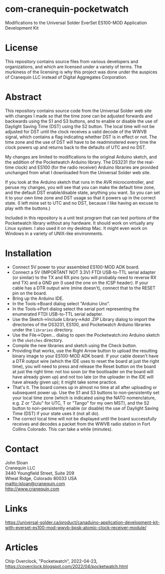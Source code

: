 # com-cranequin-pocketwatch
Modifications to the Universal Solder EverSet ES100-MOD Application Development Kit
# License
This repository contains source files from various developers and
organizations, and which are licensed under a variety of terms.
The murkiness of the licensing is why this project was done under
the auspices of Cranequin LLC instead of Digital Aggregates
Corporation.
# Abstract
This repository contains source code from the Universal Solder web
site with changes I made so that the time zone can be adjusted
forwards and backwards using the S1 and S3 buttons, and to enable
or disable the use of Daylight Saving Time (DST) using the S2 button.
The local time will not be adjusted for DST until the clock receives
a valid decode of the WWVB signal, which contains a flag indicating
whether DST is in effect or not. The time zone and the use of DST
will have to be readminstered every time the clock powers up and
returns back to the defaults of UTC and no DST.

My changes are limited to modifications to the original Arduino
sketch, and the addition of the Pocketwatch Arduino library. The
DS3231 (for the real-time clock) and ES100 (for the radio receiver)
Arduino libraries are provided unchanged from what I downloaded
from the Universal Solder web site.

If you look at the Arduino sketch that runs in the AVR microcontroller,
and peruse my changes, you will see that you can make the default
time zone, and the default DST enable/disable state, anything you want.
So you can set it to your own time zone and DST usage so that it
powers up in the correct state. (I left mine set to UTC and no DST, because
I like having an excuse to play with the buttons.)

Included in this repository is a unit test program that can test
portions of the Pocketwatch library without any hardware. It should
work on virtually any Linux system. I also used it on my desktop Mac.
It might even work on Windows in a variety of UNIX-like environments.
# Installation
* Connect 5V power to your assembled ES100-MOD ADK board.
* Connect a 5V (IMPORTANT NOT 3.3V) FTDI USB-to-TTL serial adapter (or similar) to the TX and RX pins (you will probably need to reverse RX and TX) and a GND pin (I used the one on the ICSP header). If your cable has a DTR output wire (mine doesn't), connect that to the RESET pin on the board.
* Bring up the Arduino IDE.
* In the Tools->Board dialog select "Arduino Uno".
* In the Tools->Port dialog select the serial port representing the enumerated FTDI USB-to-TTL serial adapter.
* Use the Sketch->Include Library->Add .ZIP Library dialog to import the directories of the DS3231, ES100, and Pocketwatch Arduino libraries under the ```libraries``` directory.
* Use the File->Open... dialog to open the Pocketwatch.ino Arduino sketch in the ```sketches``` directory.
* Compile the new libraries and sketch using the Check button.
* Providing that works, use the Right Arrow button to upload the resulting binary image to your ES100-MOD ADK board. If your cable doesn't have a DTR output wire (which the IDE uses to reset the board at just the right time), you will need to press and release the Reset button on the board at just the right time: not too soon (or the bootloader on the board will have already given up) and not too late (or the uploader in the IDE will have already given up); it might take some practice.
* That's it. The board comes up in almost no time at all after uploading or subsequent power up. Use the S1 and S3 buttons to non-persistently set your local time zone (which is indicated using the NATO nomenclature, e.g. Z or "Zulu" for UTC, T or "Tango" for my own MST), and the S2 button to non-persistently enable (or disable) the use of Daylight Saving Time (DST) if your state uses it (not all do).
* The correct local time will not be displayed until the board successfully receives and decodes a packet from the WWVB radio station in Fort Collins Colorado. This can take a while (minutes).
# Contact
John Sloan    
Cranequin LLC   
3440 Youngfield Street, Suite 209    
Wheat Ridge, Colorado 80033 USA    
<mailto:jsloan@cranequin.com>    
<http://www.cranequin.com>    
# Links
<https://universal-solder.ca/product/canaduino-application-development-kit-with-everset-es100-mod-wwvb-bpsk-atomic-clock-receiver-module/>
# Articles
Chip Overclock, "Pocketwatch", 2022-04-23, <https://coverclock.blogspot.com/2022/04/pocketwatch.html>
